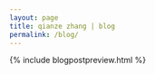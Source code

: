 ```yaml
---
layout: page
title: qianze zhang | blog
permalink: /blog/
---
```

<div class="home">
 {% include blogpostpreview.html %}

</div>
